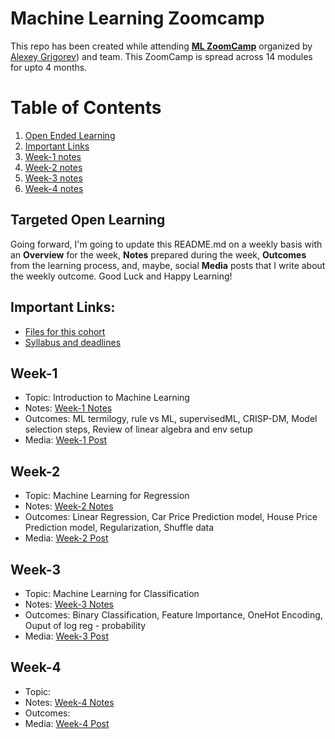 # Machine Learning Zoomcamp 
This repo has been created while attending **[ML ZoomCamp](https://github.com/alexeygrigorev/mlbookcamp-code/tree/master/course-zoomcamp)** organized by [Alexey Grigorev](https://linkedin.com/in/agrigorev)) and team. This ZoomCamp is spread across 14 modules for upto 4 months.

# Table of Contents
1. [Open Ended Learning](#targeted-open-learning)
2. [Important Links](#important-links)
3. [Week-1 notes](#week-1)
4. [Week-2 notes](#week-2)
5. [Week-3 notes](#week-3)
6. [Week-4 notes](#week-4)

## Targeted Open Learning
Going forward, I'm going to update this README.md on a weekly basis with an **Overview** for the week, **Notes** prepared during the week, **Outcomes** from the learning process, and, maybe, social **Media** posts that I write about the weekly outcome. Good Luck and Happy Learning! 

## Important Links:
- [Files for this cohort](https://github.com/alexeygrigorev/mlbookcamp-code/tree/master/course-zoomcamp/cohorts/2022)
- [Syllabus and deadlines](https://docs.google.com/spreadsheets/d/e/2PACX-1vQiEznNaTrblegQtBwQ-zsoJY6Vh_XL7_rilGYugRuCFhBQfnJR7D-QArGlilAiF9qrkY5ED2n-9ibD/pubhtml)


## Week-1
- Topic: Introduction to Machine Learning 
- Notes: [Week-1 Notes](https://github.com/tummala-hareesh/ml_zoomcamp_ht/blob/main/notes/week-1-notes.md)
- Outcomes: ML termilogy, rule vs ML, supervisedML, CRISP-DM, Model selection steps, Review of linear algebra and env setup
- Media: [Week-1 Post](https://www.linkedin.com/posts/tummala-hareesh_github-tummala-hareeshmlzoomcampht-activity-6975109893066285057-GI0V?utm_source=share&utm_medium=member_desktop)


## Week-2
- Topic: Machine Learning for Regression  
- Notes: [Week-2 Notes](https://github.com/tummala-hareesh/ml_zoomcamp_ht/blob/main/notes/week-2-notes.md)
- Outcomes: Linear Regression, Car Price Prediction model, House Price Prediction model, Regularization, Shuffle data
- Media: [Week-2 Post](https://www.linkedin.com/posts/tummala-hareesh_github-tummala-hareeshmlzoomcampht-activity-6979876190312439808-DlwX?utm_source=share&utm_medium=member_desktop)


## Week-3
- Topic: Machine Learning for Classification
- Notes: [Week-3 Notes](https://github.com/tummala-hareesh/ml_zoomcamp_ht/blob/main/notes/week-3-notes.md)
- Outcomes: Binary Classification, Feature Importance, OneHot Encoding, Ouput of log reg - probability
- Media: [Week-3 Post](https://www.linkedin.com/posts/tummala-hareesh_github-tummala-hareeshmlzoomcampht-activity-6980201029925560320-p_WV?utm_source=share&utm_medium=member_desktop)

## Week-4
- Topic: 
- Notes: [Week-4 Notes](https://github.com/tummala-hareesh/ml_zoomcamp_ht/blob/main/notes/week-4-notes.md)
- Outcomes: 
- Media: [Week-4 Post]()